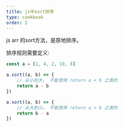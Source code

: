```yaml
---
title: js中sort排序
type: cookbook
order: 2
---
```


js arr 的sort方法，是原地排序。

排序规则需要定义:

```js
const a = [1, 4, 2, 10, 8]

a.sort((a, b) => {
	// 从小到大。 不能使用 return a < b 之类的
	return a - b
})

a.sort((a, b) => {
	// 从大到小。 不能使用 return a > b 之类的
	return b - a
})

```
